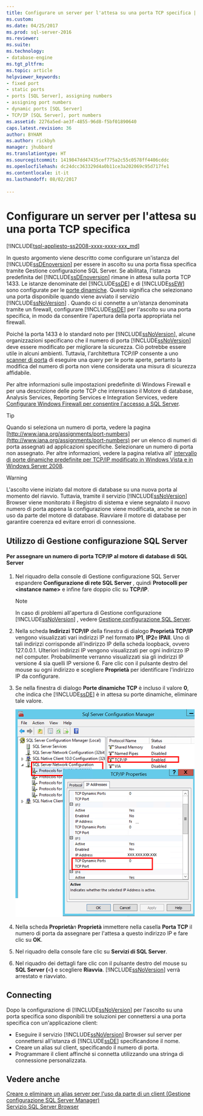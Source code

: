 ```yaml
---
title: Configurare un server per l'attesa su una porta TCP specifica | Microsoft Docs
ms.custom: 
ms.date: 04/25/2017
ms.prod: sql-server-2016
ms.reviewer: 
ms.suite: 
ms.technology:
- database-engine
ms.tgt_pltfrm: 
ms.topic: article
helpviewer_keywords:
- fixed port
- static ports
- ports [SQL Server], assigning numbers
- assigning port numbers
- dynamic ports [SQL Server]
- TCP/IP [SQL Server], port numbers
ms.assetid: 2276a5ed-ae3f-4855-96d8-f5bf01890640
caps.latest.revision: 36
author: BYHAM
ms.author: rickbyh
manager: jhubbard
ms.translationtype: HT
ms.sourcegitcommit: 1419847dd47435cef775a2c55c0578ff4406cddc
ms.openlocfilehash: dc24dcc363329d4a0b11ce3a202069c95d717fe1
ms.contentlocale: it-it
ms.lasthandoff: 08/02/2017

---
```

# <a name="configure-a-server-to-listen-on-a-specific-tcp-port"></a>Configurare un server per l'attesa su una porta TCP specifica
[!INCLUDE[tsql-appliesto-ss2008-xxxx-xxxx-xxx_md](../../includes/tsql-appliesto-ss2008-xxxx-xxxx-xxx-md.md)]

  In questo argomento viene descritto come configurare un'istanza del [!INCLUDE[ssDEnoversion](../../includes/ssdenoversion-md.md)] per essere in ascolto su una porta fissa specifica tramite Gestione configurazione SQL Server. Se abilitata, l'istanza predefinita del [!INCLUDE[ssDEnoversion](../../includes/ssdenoversion-md.md)] rimane in attesa sulla porta TCP 1433. Le istanze denominate del [!INCLUDE[ssDE](../../includes/ssde-md.md)] e di [!INCLUDE[ssEW](../../includes/ssew-md.md)] sono configurate per le [porte dinamiche](https://msdn.microsoft.com/library/dd981060). Questo significa che selezionano una porta disponibile quando viene avviato il servizio [!INCLUDE[ssNoVersion](../../includes/ssnoversion-md.md)] . Quando ci si connette a un'istanza denominata tramite un firewall, configurare [!INCLUDE[ssDE](../../includes/ssde-md.md)] per l'ascolto su una porta specifica, in modo da consentire l'apertura della porta appropriata nel firewall.  

Poiché la porta 1433 è lo standard noto per [!INCLUDE[ssNoVersion](../../includes/ssnoversion-md.md)], alcune organizzazioni specificano che il numero di porta [!INCLUDE[ssNoVersion](../../includes/ssnoversion-md.md)] deve essere modificato per migliorare la sicurezza. Ciò potrebbe essere utile in alcuni ambienti. Tuttavia, l'architettura TCP/IP consente a uno [scanner di porta](https://wikipedia.org/wiki/Port_scanner) di eseguire una query per le porte aperte, pertanto la modifica del numero di porta non viene considerata una misura di sicurezza affidabile.

 Per altre informazioni sulle impostazioni predefinite di Windows Firewall e per una descrizione delle porte TCP che interessano il Motore di database, Analysis Services, Reporting Services e Integration Services, vedere [Configurare Windows Firewall per consentire l'accesso a SQL Server](../../sql-server/install/configure-the-windows-firewall-to-allow-sql-server-access.md).  
  
> [!TIP]  
>  Quando si seleziona un numero di porta, vedere la pagina [http://www.iana.org/assignments/port-numbers](http://www.iana.org/assignments/port-numbers) per un elenco di numeri di porta assegnati ad applicazioni specifiche. Selezionare un numero di porta non assegnato. Per altre informazioni, vedere la pagina relativa all' [intervallo di porte dinamiche predefinite per TCP/IP modificato in Windows Vista e in Windows Server 2008](http://support.microsoft.com/kb/929851).  
  
> [!WARNING]  
>  L'ascolto viene iniziato dal motore di database su una nuova porta al momento del riavvio. Tuttavia, tramite il servizio [!INCLUDE[ssNoVersion](../../includes/ssnoversion-md.md)] Browser viene monitorato il Registro di sistema e viene segnalato il nuovo numero di porta appena la configurazione viene modificata, anche se non in uso da parte del motore di database. Riavviare il motore di database per garantire coerenza ed evitare errori di connessione.  
  
  
##  <a name="SSMSProcedure"></a> Utilizzo di Gestione configurazione SQL Server  
  
#### <a name="to-assign-a-tcpip-port-number-to-the-sql-server-database-engine"></a>Per assegnare un numero di porta TCP/IP al motore di database di SQL Server  
  
1.  Nel riquadro della console di Gestione configurazione SQL Server espandere **Configurazione di rete SQL Server** , quindi **Protocolli per \<instance name>** e infine fare doppio clic su **TCP/IP**.  
  
    > [!NOTE]  
    >  In caso di problemi all'apertura di Gestione configurazione [!INCLUDE[ssNoVersion](../../includes/ssnoversion-md.md)] , vedere [Gestione configurazione SQL Server](../../relational-databases/sql-server-configuration-manager.md).  
  
2.  Nella scheda **Indirizzi TCP/IP** della finestra di dialogo **Proprietà TCP/IP** vengono visualizzati vari indirizzi IP nel formato **IP1**, **IP2**e **IPAll**. Uno di tali indirizzi corrisponde all'indirizzo IP della scheda loopback, ovvero 127.0.0.1. Ulteriori indirizzi IP vengono visualizzati per ogni indirizzo IP nel computer. Probabilmente verranno visualizzati sia gli indirizzi IP versione 4 sia quelli IP versione 6. Fare clic con il pulsante destro del mouse su ogni indirizzo e scegliere **Proprietà** per identificare l'indirizzo IP da configurare.  
  
3.  Se nella finestra di dialogo **Porte dinamiche TCP** è incluso il valore **0**, che indica che [!INCLUDE[ssDE](../../includes/ssde-md.md)] è in attesa su porte dinamiche, eliminare tale valore.  
  
     ![TCP_ports](../../database-engine/configure-windows/media/tcp-ports.png "TCP_ports")  
  
4.  Nella scheda **Proprietà***n* **Proprietà** immettere nella casella **Porta TCP** il numero di porta da assegnare per l'attesa a questo indirizzo IP e fare clic su **OK**.  
  
5.  Nel riquadro della console fare clic su **Servizi di SQL Server**.  
  
6.  Nel riquadro dei dettagli fare clic con il pulsante destro del mouse su **SQL Server (**\<<nome istanza>**)** e scegliere **Riavvia**. [!INCLUDE[ssNoVersion](../../includes/ssnoversion-md.md)] verrà arrestato e riavviato.  
  
## <a name="connecting"></a>Connecting  
Dopo la configurazione di [!INCLUDE[ssNoVersion](../../includes/ssnoversion-md.md)] per l'ascolto su una porta specifica sono disponibili tre soluzioni per connettersi a una porta specifica con un'applicazione client:  
  
-   Eseguire il servizio [!INCLUDE[ssNoVersion](../../includes/ssnoversion-md.md)] Browser sul server per connettersi all'istanza di [!INCLUDE[ssDE](../../includes/ssde-md.md)] specificandone il nome.  
-   Creare un alias sul client, specificando il numero di porta.  
-   Programmare il client affinché si connetta utilizzando una stringa di connessione personalizzata.  
  
## <a name="see-also"></a>Vedere anche  
 [Creare o eliminare un alias server per l'uso da parte di un client &#40;Gestione configurazione SQL Server Manager&#41;](../../database-engine/configure-windows/create-or-delete-a-server-alias-for-use-by-a-client.md)   
 [Servizio SQL Server Browser](../../tools/configuration-manager/sql-server-browser-service.md)  
  
  

